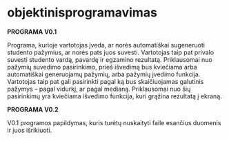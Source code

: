 # **objektinisprogramavimas**

**PROGRAMA V0.1**

Programa, kurioje vartotojas įveda, ar norės automatiškai sugeneruoti studento pažymius, ar norės pats juos suvesti. Vartotojas taip pat privalo suvesti studento vardą, pavardę ir egzamino rezultatą. Priklausomai nuo pažymių suvedimo pasirinkimo, prieš išvedimą bus kviečiama arba automatiškai generuojamų pažymių, arba pažymių įvedimo funkcija. Vartotojas taip pat gali pasirinkti pagal ką bus skaičiuojamas galutinis pažymys – pagal vidurkį, ar pagal medianą. Priklausomai nuo šių pasirinkimų yra kviečiama išvedimo funkcija, kuri grąžina rezultatą į ekraną.

**PROGRAMA V0.2**

V0.1 programos papildymas, kuris turėtų nuskaityti faile esančius duomenis ir juos išrikiuoti. 
